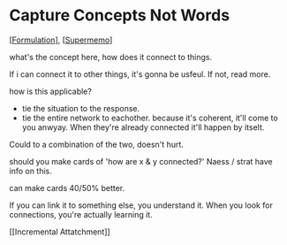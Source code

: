 # Capture Concepts Not Words
[[Formulation]], [[Supermemo]]

what's the concept here, how does it connect to things.

If i can connect it to other things, it's gonna be usfeul. If not, read more.



how is this applicable?
- tie the situation to the response.
- tie the entire network to eachother. because it's coherent, it'll come to you anwyay. When they're already connected it'll happen by itselt. 

Could to a combination of the two, doesn't hurt.

should you make cards of 'how are x & y connected?' 
Naess / strat have info on this.

can make cards 40/50% better.

If you can link it to something else, you understand it. When you look for connections, you're actually learning it. 


[[Incremental Attatchment]]

[//begin]: # "Autogenerated link references for markdown compatibility"
[Formulation]: formulation "Formulation"
[Supermemo]: SuperMemo "SuperMemo"
[//end]: # "Autogenerated link references"